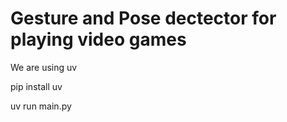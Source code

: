 # Gesture and Pose dectector for playing video games

We are using uv

<!-- TODO: Add documentation -->
pip install uv

uv run main.py
